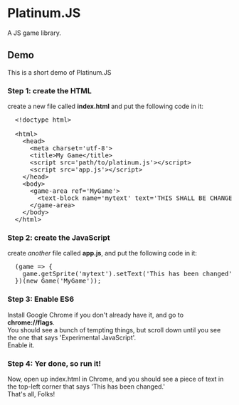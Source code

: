 # Platinum.JS
A JS game library.

## Demo
This is a short demo of Platinum.JS
### Step 1: create the HTML
create a new file called __index.html__ and put the following code in it:
<pre>
  &lt;!doctype html&gt;
  
  &lt;html&gt;
    &lt;head&gt;
      &lt;meta charset='utf-8'&gt;
      &lt;title&gt;My Game&lt;/title&gt;
      &lt;script src='path/to/platinum.js'&gt;&lt;/script&gt;
      &lt;script src='app.js'&gt;&lt;/script&gt;
    &lt;/head&gt;
    &lt;body&gt;
      &lt;game-area ref='MyGame'&gt;
        &lt;text-block name='mytext' text='THIS SHALL BE CHANGED' font='Arial' form='' size='xx-large'&gt;&lt;/text-block&gt;
      &lt;/game-area&gt;
    &lt;/body&gt;
  &lt;/html&gt;
</pre>
### Step 2: create the JavaScript
create *another* file called __app.js__, and put the following code in it:
<pre>
  (game => {
    game.getSprite('mytext').setText('This has been changed');
  })(new Game('MyGame'));
</pre>
### Step 3: Enable ES6
Install Google Chrome if you don't already have it, and go to __chrome://flags__.<br/>
You should see a bunch of tempting things, but scroll down until you see the one that says 'Experimental JavaScript'.<br/>
Enable it.
### Step 4: Yer done, so run it!
Now, open up index.html in Chrome, and you should see a piece of text in the top-left corner that says 'This has been changed.'<br/>
That's all, Folks!
